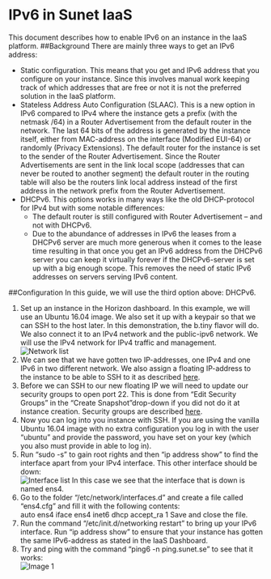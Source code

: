 # IPv6 in Sunet IaaS
This document describes how to enable IPv6 on an instance in the IaaS platform.
##Background
There are mainly three ways to get an IPv6 address:

* Static configuration. This means that you get and IPv6 address that you configure on your instance. Since this involves manual work keeping track of which addresses that are free or not it is not the preferred solution in the IaaS platform.
* Stateless Address Auto Configuration (SLAAC). This is a new option in IPv6 compared to IPv4 where the instance gets a prefix (with the netmask /64) in a Router Advertisement from the default router in the network. The last 64 bits of the address is generated by the instance itself, either from MAC-address on the interface (Modified EUI-64) or randomly (Privacy Extensions). The default router for the instance is set to the sender of the Router Advertisement. Since the Router Advertisements are sent in the link local scope (addresses that can never be routed to another segment) the default router in the routing table will also be the routers link local address instead of the first address in the network prefix from the Router Advertisement.
* DHCPv6. This options works in many ways like the old DHCP-protocol for IPv4 but with some notable differences:
	* The default router is still configured with Router Advertisement – and not with DHCPv6.
	* Due to the abundance of addresses in IPv6 the leases from a DHCPv6 server are much more generous when it comes to the lease time resulting in that once you get an IPv6 address from the DHCPv6 server you can keep it virtually forever if the DHCPv6-server is set up with a big enough scope. This removes the need of static IPv6 addresses on servers serving IPv6 content.

##Configuration
In this guide, we will use the third option above: DHCPv6.

1. Set up an instance in the Horizon dashboard. In this example, we will use an Ubuntu 16.04 image. We also set it up with a keypair so that we can SSH to the host later. In this demonstration, the b.tiny flavor will do. We also connect it to an IPv4 network and the public-ipv6 network. We will use the IPv4 network for IPv4 traffic and management.
![Network list](https://github.com/safespring/docs/tree/master/content/images/ipv6_image1.png)
2. We can see that we have gotten two IP-addresses, one IPv4 and one IPv6 in two different network. We also assign a floating IP-address to the instance to be able to SSH to it as described [here](https://docs.cloud.ipnett.com/intro/gettingstarted.html).
3. Before we can SSH to our new floating IP we will need to update our security groups to open port 22. This is done from “Edit Security Groups” in the “Create Snapshot”drop-down if you did not do it at instance creation. Security groups are described [here](https://docs.cloud.ipnett.com/intro/gettingstarted.html).
4. Now you can log into you instance with SSH. If you are using the vanilla Ubuntu 16.04 image with no extra configuration you log in with the user “ubuntu” and provide the password, you have set on your key (which you also must provide in able to log in).  
5. Run “sudo -s” to gain root rights and then “ip address show” to find the interface apart from your IPv4 interface. This other interface should be down:  
![Interface list](https://github.com/safespring/docs/tree/master/content/images/ipv6_image2.png)
In this case we see that the interface that is down is named ens4.
6. Go to the folder “/etc/network/interfaces.d” and create a file called “ens4.cfg” and fill it with the following contents:  
	auto ens4
	iface ens4 inet6 dhcp
		accept_ra 1
Save and close the file.
7. Run the command “/etc/init.d/networking restart” to bring up your IPv6 interface. Run “ip address show” to ensure that your instance has gotten the same IPv6-address as stated in the IaaS Dashboard.
8. Try and ping with the command “ping6 -n ping.sunet.se” to see that it works:  
![Image 1](image3)  

